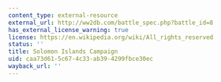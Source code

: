 ```yaml
---
content_type: external-resource
external_url: http://ww2db.com/battle_spec.php?battle_id=8
has_external_license_warning: true
license: https://en.wikipedia.org/wiki/All_rights_reserved
status: ''
title: Solomon Islands Campaign
uid: caa73d61-5c67-4c33-ab39-4299fbce30ec
wayback_url: ''
---
```

